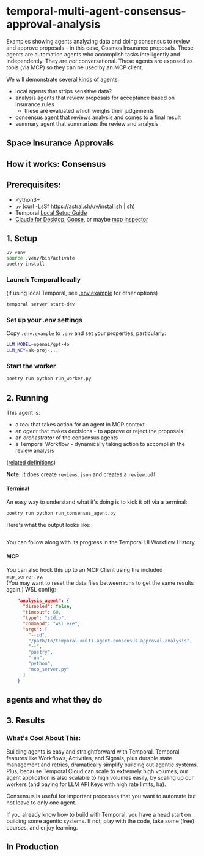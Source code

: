 # temporal-multi-agent-consensus-approval-analysis
Examples showing agents analyzing data and doing consensus to review and approve proposals - in this case, Cosmos Insurance proposals.
These agents are automation agents who accomplish tasks intelligently and independently. 
They are _not_ conversational. These agents are exposed as tools (via MCP) so they can be used 
by an MCP client.

We will demonstrate several kinds of agents:
- local agents that strips sensitive data?
- analysis agents that review proposals for acceptance based on insurance rules
  - these are evaluated which weighs their judgements
- consensus agent that reviews analysis and comes to a final result
- summary agent that summarizes the review and analysis

## Space Insurance Approvals


## How it works: Consensus


## Prerequisites:
- Python3+
- `uv` (curl -LsSf https://astral.sh/uv/install.sh | sh)
- Temporal [Local Setup Guide](https://learn.temporal.io/getting_started/?_gl=1*1bxho70*_gcl_au*MjE1OTM5MzU5LjE3NDUyNjc4Nzk.*_ga*MjY3ODg1NzM5LjE2ODc0NTcxOTA.*_ga_R90Q9SJD3D*czE3NDc0MDg0NTIkbzk0NyRnMCR0MTc0NzQwODQ1MiRqMCRsMCRoMA..)
- [Claude for Desktop](https://claude.ai/download), [Goose](https://github.com/block/goose), or maybe [mcp inspector](https://github.com/modelcontextprotocol/inspector)


## 1. Setup
```bash
uv venv
source .venv/bin/activate
poetry install
```

### Launch Temporal locally 
(if using local Temporal, see [.env.example](./.env.example) for other options)
```bash
temporal server start-dev
```

### Set up your .env settings
Copy `.env.example` to `.env` and set your properties, particularly:
```bash
LLM_MODEL=openai/gpt-4o
LLM_KEY=sk-proj-...
```
### Start the worker
```bash
poetry run python run_worker.py
```

## 2. Running

This agent is:
- a *tool* that takes action for an agent in MCP context
- an *agent* that makes decisions - to approve or reject the proposals
- an *orchestrator* of the consensus agents
- a Temporal Workflow - dynamically taking action to accomplish the review analysis

([related definitions](https://temporal.io/blog/building-an-agentic-system-thats-actually-production-ready#agentic-systems-definitions))

**Note:** It does create `reviews.json` and creates a `review.pdf` 

#### Terminal
An easy way to understand what it's doing is to kick it off via a terminal:
```bash
poetry run python run_consensus_agent.py 
```

Here's what the output looks like:
```none

```

You can follow along with its progress in the Temporal UI Workflow History.

#### MCP
You can also hook this up to an MCP Client using the included `mcp_server.py`. <br />
(You may want to reset the data files between runs to get the same results again.)
WSL config:
```JSON
    "analysis_agent": {
      "disabled": false,
      "timeout": 60,
      "type": "stdio",
      "command": "wsl.exe",
      "args": [
        "--cd",
        "/path/to/temporal-multi-agent-consensus-approval-analysis",
        "--",
        "poetry",
        "run",
        "python",
        "mcp_server.py"
      ]
    }
```

## agents and what they do

## 3. Results


### What's Cool About This:
Building agents is easy and straightforward with Temporal. Temporal features like Workflows, Activities, and Signals, plus durable state management and retries, dramatically simplify building out agentic systems. Plus, because Temporal Cloud can scale to extremely high volumes, our agent application is also scalable to high volumes easily, by scaling up our workers (and paying for LLM API Keys with high rate limits, ha).

Consensus is useful for important processes that you want to automate but not leave to only one agent.


If you already know how to build with Temporal, you have a head start on building some agentic systems. If not, play with the code, take some (free) courses, and enjoy learning.

## In Production